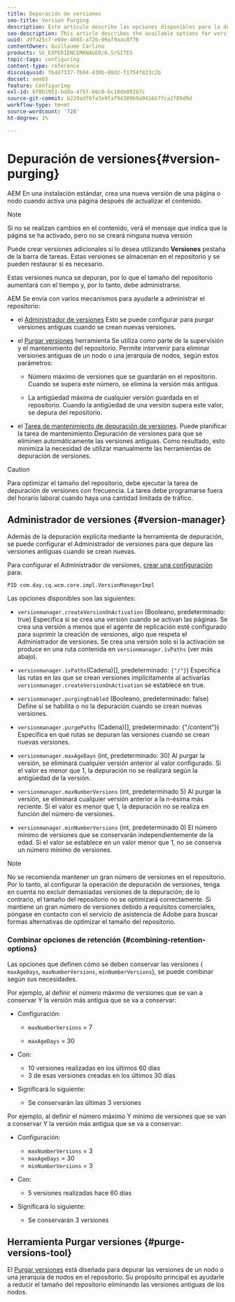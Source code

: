 ```yaml
---
title: Depuración de versiones
seo-title: Version Purging
description: Este artículo describe las opciones disponibles para la depuración de versiones.
seo-description: This article describes the available options for version purging.
uuid: a9fa25c7-e60e-4665-a726-99af9aac8f70
contentOwner: Guillaume Carlino
products: SG_EXPERIENCEMANAGER/6.5/SITES
topic-tags: configuring
content-type: reference
discoiquuid: fb4d7337-7b94-430b-80d2-f1754f823c2b
docset: aem65
feature: Configuring
exl-id: 6f0b1951-bdda-475f-b6c0-bc18de082b7c
source-git-commit: b220adf6fa3e9faf94389b9a9416b7fca2f89d9d
workflow-type: tm+mt
source-wordcount: '728'
ht-degree: 1%

---
```


# Depuración de versiones{#version-purging}

AEM En una instalación estándar, crea una nueva versión de una página o nodo cuando activa una página después de actualizar el contenido.

>[!NOTE]
>
>Si no se realizan cambios en el contenido, verá el mensaje que indica que la página se ha activado, pero no se creará ninguna nueva versión

Puede crear versiones adicionales si lo desea utilizando **Versiones** pestaña de la barra de tareas. Estas versiones se almacenan en el repositorio y se pueden restaurar si es necesario.

Estas versiones nunca se depuran, por lo que el tamaño del repositorio aumentará con el tiempo y, por lo tanto, debe administrarse.

AEM Se envía con varios mecanismos para ayudarle a administrar el repositorio:

* el [Administrador de versiones](#version-manager)
Esto se puede configurar para purgar versiones antiguas cuando se crean nuevas versiones.

* el [Purgar versiones](/help/sites-deploying/monitoring-and-maintaining.md#purgeversionstool) herramienta Se utiliza como parte de la supervisión y el mantenimiento del repositorio.
Permite intervenir para eliminar versiones antiguas de un nodo o una jerarquía de nodos, según estos parámetros:

   * Número máximo de versiones que se guardarán en el repositorio.
Cuando se supera este número, se elimina la versión más antigua.

   * La antigüedad máxima de cualquier versión guardada en el repositorio.
Cuando la antigüedad de una versión supera este valor, se depura del repositorio.

* el [Tarea de mantenimiento de depuración de versiones](/help/sites-administering/operations-dashboard.md#automated-maintenance-tasks). Puede planificar la tarea de mantenimiento Depuración de versiones para que se eliminen automáticamente las versiones antiguas. Como resultado, esto minimiza la necesidad de utilizar manualmente las herramientas de depuración de versiones.

>[!CAUTION]
>
>Para optimizar el tamaño del repositorio, debe ejecutar la tarea de depuración de versiones con frecuencia. La tarea debe programarse fuera del horario laboral cuando haya una cantidad limitada de tráfico.

## Administrador de versiones {#version-manager}

Además de la depuración explícita mediante la herramienta de depuración, se puede configurar el Administrador de versiones para que depure las versiones antiguas cuando se crean nuevas.

Para configurar el Administrador de versiones, [crear una configuración](/help/sites-deploying/configuring-osgi.md) para:

`PID com.day.cq.wcm.core.impl.VersionManagerImpl`

Las opciones disponibles son las siguientes:

* `versionmanager.createVersionOnActivation` (Booleano, predeterminado: true) Especifica si se crea una versión cuando se activan las páginas.
Se crea una versión a menos que el agente de replicación esté configurado para suprimir la creación de versiones, algo que respeta el Administrador de versiones.
Se crea una versión solo si la activación se produce en una ruta contenida en `versionmanager.ivPaths` (ver más abajo).

* `versionmanager.ivPaths`(Cadena)[], predeterminado: `{"/"}`) Especifica las rutas en las que se crean versiones implícitamente al activarlas `versionmanager.createVersionOnActivation` se establece en true.

* `versionmanager.purgingEnabled` (Booleano, predeterminado: false) Define si se habilita o no la depuración cuando se crean nuevas versiones.

* `versionmanager.purgePaths` (Cadena)[], predeterminado: {&quot;/content&quot;}) Especifica en qué rutas se depuran las versiones cuando se crean nuevas versiones.

* `versionmanager.maxAgeDays` (int, predeterminado: 30) Al purgar la versión, se eliminará cualquier versión anterior al valor configurado. Si el valor es menor que 1, la depuración no se realizará según la antigüedad de la versión.

* `versionmanager.maxNumberVersions` (int, predeterminado 5) Al purgar la versión, se eliminará cualquier versión anterior a la n-ésima más reciente. Si el valor es menor que 1, la depuración no se realiza en función del número de versiones.

* `versionmanager.minNumberVersions` (int, predeterminado 0) El número mínimo de versiones que se conservarán independientemente de la edad. Si el valor se establece en un valor menor que 1, no se conserva un número mínimo de versiones.

>[!NOTE]
>
>No se recomienda mantener un gran número de versiones en el repositorio. Por lo tanto, al configurar la operación de depuración de versiones, tenga en cuenta no excluir demasiadas versiones de la depuración; de lo contrario, el tamaño del repositorio no se optimizará correctamente. Si mantiene un gran número de versiones debido a requisitos comerciales, póngase en contacto con el servicio de asistencia de Adobe para buscar formas alternativas de optimizar el tamaño del repositorio.

### Combinar opciones de retención {#combining-retention-options}

Las opciones que definen cómo se deben conservar las versiones ( `maxAgeDays`, `maxNumberVersions`, `minNumberVersions`), se puede combinar según sus necesidades.

Por ejemplo, al definir el número máximo de versiones que se van a conservar Y la versión más antigua que se va a conservar:

* Configuración:

   * `maxNumberVersions` = 7

   * `maxAgeDays` = 30

* Con:

   * 10 versiones realizadas en los últimos 60 días
   * 3 de esas versiones creadas en los últimos 30 días

* Significará lo siguiente:

   * Se conservarán las últimas 3 versiones

Por ejemplo, al definir el número máximo Y mínimo de versiones que se van a conservar Y la versión más antigua que se va a conservar:

* Configuración:

   * `maxNumberVersions` = 3
   * `maxAgeDays` = 30
   * `minNumberVersions` = 3

* Con:

   * 5 versiones realizadas hace 60 días

* Significará lo siguiente:

   * Se conservarán 3 versiones

## Herramienta Purgar versiones {#purge-versions-tool}

El [Purgar versiones](/help/sites-deploying/monitoring-and-maintaining.md#purgeversionstool) está diseñada para depurar las versiones de un nodo o una jerarquía de nodos en el repositorio. Su propósito principal es ayudarle a reducir el tamaño del repositorio eliminando las versiones antiguas de los nodos.
